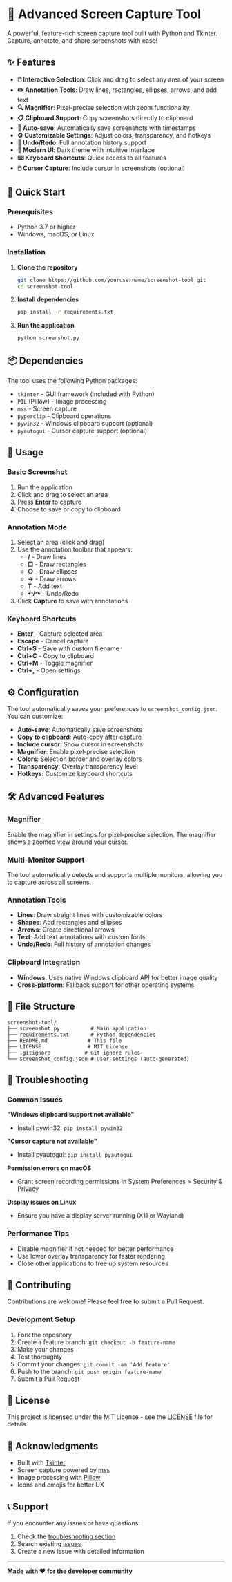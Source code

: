 # 📸 Advanced Screen Capture Tool

A powerful, feature-rich screen capture tool built with Python and Tkinter. Capture, annotate, and share screenshots with ease!

## ✨ Features

- **🖱️ Interactive Selection**: Click and drag to select any area of your screen
- **✏️ Annotation Tools**: Draw lines, rectangles, ellipses, arrows, and add text
- **🔍 Magnifier**: Pixel-precise selection with zoom functionality
- **📋 Clipboard Support**: Copy screenshots directly to clipboard
- **💾 Auto-save**: Automatically save screenshots with timestamps
- **⚙️ Customizable Settings**: Adjust colors, transparency, and hotkeys
- **🔄 Undo/Redo**: Full annotation history support
- **🎨 Modern UI**: Dark theme with intuitive interface
- **⌨️ Keyboard Shortcuts**: Quick access to all features
- **🖱️ Cursor Capture**: Include cursor in screenshots (optional)

## 🚀 Quick Start

### Prerequisites

- Python 3.7 or higher
- Windows, macOS, or Linux

### Installation

1. **Clone the repository**
   ```bash
   git clone https://github.com/yourusername/screenshot-tool.git
   cd screenshot-tool
   ```

2. **Install dependencies**
   ```bash
   pip install -r requirements.txt
   ```

3. **Run the application**
   ```bash
   python screenshot.py
   ```

## 📦 Dependencies

The tool uses the following Python packages:

- `tkinter` - GUI framework (included with Python)
- `PIL` (Pillow) - Image processing
- `mss` - Screen capture
- `pyperclip` - Clipboard operations
- `pywin32` - Windows clipboard support (optional)
- `pyautogui` - Cursor capture support (optional)

## 🎯 Usage

### Basic Screenshot
1. Run the application
2. Click and drag to select an area
3. Press **Enter** to capture
4. Choose to save or copy to clipboard

### Annotation Mode
1. Select an area (click and drag)
2. Use the annotation toolbar that appears:
   - **/** - Draw lines
   - **□** - Draw rectangles
   - **○** - Draw ellipses
   - **→** - Draw arrows
   - **T** - Add text
   - **↶/↷** - Undo/Redo
3. Click **Capture** to save with annotations

### Keyboard Shortcuts
- **Enter** - Capture selected area
- **Escape** - Cancel capture
- **Ctrl+S** - Save with custom filename
- **Ctrl+C** - Copy to clipboard
- **Ctrl+M** - Toggle magnifier
- **Ctrl+,** - Open settings

## ⚙️ Configuration

The tool automatically saves your preferences to `screenshot_config.json`. You can customize:

- **Auto-save**: Automatically save screenshots
- **Copy to clipboard**: Auto-copy after capture
- **Include cursor**: Show cursor in screenshots
- **Magnifier**: Enable pixel-precise selection
- **Colors**: Selection border and overlay colors
- **Transparency**: Overlay transparency level
- **Hotkeys**: Customize keyboard shortcuts

## 🛠️ Advanced Features

### Magnifier
Enable the magnifier in settings for pixel-precise selection. The magnifier shows a zoomed view around your cursor.

### Multi-Monitor Support
The tool automatically detects and supports multiple monitors, allowing you to capture across all screens.

### Annotation Tools
- **Lines**: Draw straight lines with customizable colors
- **Shapes**: Add rectangles and ellipses
- **Arrows**: Create directional arrows
- **Text**: Add text annotations with custom fonts
- **Undo/Redo**: Full history of annotation changes

### Clipboard Integration
- **Windows**: Uses native Windows clipboard API for better image quality
- **Cross-platform**: Fallback support for other operating systems

## 📁 File Structure

```
screenshot-tool/
├── screenshot.py          # Main application
├── requirements.txt       # Python dependencies
├── README.md             # This file
├── LICENSE               # MIT License
├── .gitignore           # Git ignore rules
└── screenshot_config.json # User settings (auto-generated)
```

## 🔧 Troubleshooting

### Common Issues

**"Windows clipboard support not available"**
- Install pywin32: `pip install pywin32`

**"Cursor capture not available"**
- Install pyautogui: `pip install pyautogui`

**Permission errors on macOS**
- Grant screen recording permissions in System Preferences > Security & Privacy

**Display issues on Linux**
- Ensure you have a display server running (X11 or Wayland)

### Performance Tips

- Disable magnifier if not needed for better performance
- Use lower overlay transparency for faster rendering
- Close other applications to free up system resources

## 🤝 Contributing

Contributions are welcome! Please feel free to submit a Pull Request.

### Development Setup

1. Fork the repository
2. Create a feature branch: `git checkout -b feature-name`
3. Make your changes
4. Test thoroughly
5. Commit your changes: `git commit -am 'Add feature'`
6. Push to the branch: `git push origin feature-name`
7. Submit a Pull Request

## 📄 License

This project is licensed under the MIT License - see the [LICENSE](LICENSE) file for details.

## 🙏 Acknowledgments

- Built with [Tkinter](https://docs.python.org/3/library/tkinter.html)
- Screen capture powered by [mss](https://github.com/BoboTiG/python-mss)
- Image processing with [Pillow](https://python-pillow.org/)
- Icons and emojis for better UX

## 📞 Support

If you encounter any issues or have questions:

1. Check the [troubleshooting section](#troubleshooting)
2. Search existing [issues](https://github.com/yourusername/screenshot-tool/issues)
3. Create a new issue with detailed information

---

**Made with ❤️ for the developer community** 